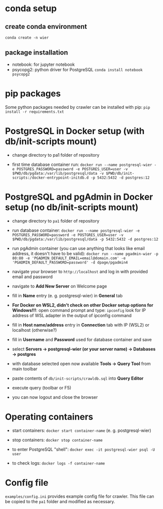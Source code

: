 # conda setup

## create conda environment
`conda create -n wier`

## package installation
- notebook: for jupyter notebook
- psycopg2: python driver for PostgreSQL
`conda install notebook psycopg2`

# pip packages

Some python packages needed by crawler can be installed with pip:
`pip install -r requirements.txt`

# PostgreSQL in Docker setup (with db/init-scripts mount)

- change directory to pa1 folder of repository

- first time database container run:
  `docker run --name postgresql-wier -e POSTGRES_PASSWORD=password -e POSTGRES_USER=user -v $PWD/db/pgdata:/var/lib/postgresql/data -v $PWD/db/init-scripts:/docker-entrypoint-initdb.d -p 5432:5432 -d postgres:12`

# PostgreSQL and pgAdmin in Docker setup (no db/init-scripts mount)

- change directory to `pa1` folder of repository

- run database container:
  `docker run --name postgresql-wier -e POSTGRES_PASSWORD=password -e POSTGRES_USER=user -v $PWD/db/pgdata:/var/lib/postgresql/data -p 5432:5432 -d postgres:12`

- run pgAdmin container (you can use anything that looks like email address, it doesn't have to be valid):
  `docker run --name pgadmin-wier -p 80:80 -e 'PGADMIN_DEFAULT_EMAIL=email@domain.com' -e 'PGADMIN_DEFAULT_PASSWORD=password' -d dpage/pgadmin4`

- navigate your browser to `http://localhost` and log in with provided email and password

- navigate to **Add New Server** on Welcome page

- fill in **Name** entry (e. g. postgresql-wier) in **General** tab

- **For Docker on WSL2, didn't check on other Docker setup options for Windows!!!**: open command prompt and type: `ipconfig`
   look for IP address of WSL adapter in the output of ipconfig command

- fill in **Host name/address** entry in **Connection** tab with IP (WSL2) or localhost (otherwise?)

- fill in **Username** and **Password** used for database container and save

- select **Servers -> postgresql-wier (or your server name) -> Databases -> postgres**

- with database selected open now available **Tools -> Query Tool** from main toolbar

- paste contents of `db/init-scripts/crawldb.sql` into **Query Editor**

- execute query (toolbar or F5)

- you can now logout and close the browser

# Operating containers

- start containers:
  `docker start container-name` (e. g. postgresql-wier)

- stop containers:
  `docker stop container-name`

- to enter PostgreSQL "shell":
  `docker exec -it postgresql-wier psql -U user`

- to check logs:
  `docker logs -f container-name`

# Config file

`examples/config.ini` provides example config file for crawler. This file can
be copied to the `pa1` folder and modified as necessary.